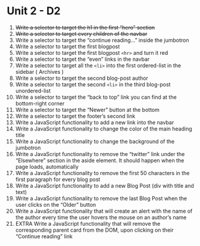 # Unit 2 - D2

1. ~~Write a selector to target the h1 in the first “hero” section~~
2. ~~Write a selector to target every children of the navbar~~
3. Write a selector to target the “continue reading…” inside the jumbotron
4. Write a selector to target the first blogpost
5. Write a selector to target the first blogpost `<hr>` and turn it red
6. Write a selector to target the “even” links in the navbar
7. Write a selector to target all the `<li>` into the first ordered-list in the sidebar ( Archives )
8. Write a selector to target the second blog-post author
9. Write a selector to target the second `<li>` in the third blog-post unordered-list
10. Write a selector to target the “back to top” link you can find at the bottom-right corner
11. Write a selector to target the “Newer” button at the bottom
12. Write a selector to target the footer’s second link
13. Write a JavaScript functionality to add a new link into the navbar
14. Write a JavaScript functionality to change the color of the main heading title
15. Write a JavaScript functionality to change the background of the jumbotron
16. Write a JavaScript functionality to remove the “twitter” link under the “Elsewhere” section in the aside element. It should happen when the page loads, automatically
17. Write a JavaScript functionality to remove the first 50 characters in the first paragraph for every blog post
18. Write a JavaScript functionality to add a new Blog Post (div with title and text)
19. Write a JavaScript functionality to remove the last Blog Post when the user clicks on the “Older” button
20. Write a JavaScript functionality that will create an alert with the name of the author every time the user hovers the mouse on an author’s name
21. EXTRA Write a JavaScript functionality that will remove the corresponding parent card from the DOM, upon clicking on their “Continue reading” link
